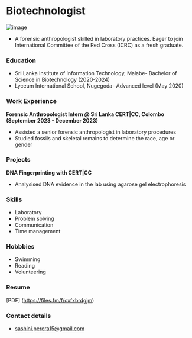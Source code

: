 # Biotechnologist
![image](https://github.com/sashini06perera/your_sashini06perera.github.io/assets/160216528/15a0af2b-03f3-499d-872d-26cfcb1b7a56)
- A forensic anthropologist skilled in laboratory practices. Eager to join International Committee of the Red Cross (ICRC) as a fresh graduate.
   
### Education
- Sri Lanka Institute of Information Technology, Malabe- Bachelor of Science in Biotechnology (2020-2024)
- Lyceum International School, Nugegoda- Advanced level (May 2020)

### Work Experience
**Forensic Anthropologist Intern @ Sri Lanka CERT|CC, Colombo (September 2023 - December 2023)**
- Assisted a senior forensic anthropologist in laboratory procedures
- Studied fossils and skeletal remains to determine the race, age or gender

### Projects
**DNA Fingerprinting with CERT|CC**
- Analysised DNA evidence in the lab using agarose gel electrophoresis
   
### Skills
- Laboratory
- Problem solving
- Communication
- Time management

### Hobbbies
- Swimming
- Reading
- Volunteering
  
### Resume
[PDF] (https://files.fm/f/cxfxbrdgjm) 

### Contact details
- sashini.perera15@gmail.com

